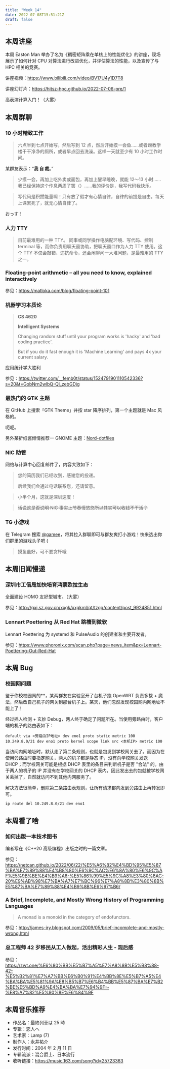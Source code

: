 ```yaml
---
title: "Week 14"
date: 2022-07-08T15:51:21Z
draft: false
---
```


## 本周讲座

本周 Easton Man 举办了名为《稠密矩阵乘在单核上的性能优化》的讲座，现场展示了如何针对 CPU 对算法进行改进优化，并评估算法的性能，以及宣传了与 HPC 相关的竞赛。

讲座视频：<https://www.bilibili.com/video/BV17U4y1D7T8>

讲座幻灯片：<https://hitsz-hpc.github.io/2022-07-06-pre/1>

高表演计算入门！（大雾）

<!--more-->

## 本周群聊

### 10 小时精致工作

> 六点半到七点开始写，然后写到 12 点，然后开始摸一会鱼……或者蹭教学楼干干净净的厕所，或者早点回去洗澡。这样一天就至少有 10 小时工作时间。

某群友表示：“**我 自 裁**。”

> 少摸一会，再加上吃外卖或面包，再加上醒早睡晚，就能 12～13 小时……我已经保持这个作息两周了罢（）……我的评价是，我写代码我快乐。

> 写代码是积攒能量啊！只有放了假才有心情自律，自律的前提是自由。每天上课累死了，就无心情自律了。

おっす！

### 人力 TTY

> 目前最难用的一种 TTY。
> 同事或同学操作电脑配环境、写代码、控制 terminal 等，而你负责用聊天窗协助，把聊天窗口作为人力 TTY 使用。这个 TTY 不仅会敲错、违抗命令，还会闲聊问一大堆问题，是最难用的 TTY 之一。

### Floating-point arithmetic – all you need to know, explained interactively

参见：<https://matloka.com/blog/floating-point-101>

### 机器学习本质论

> **CS 4620**
> 
> **Intelligent Systems**
> 
> Changing random stuff until your program works is 'hacky' and 'bad coding practice'.
> 
> But if you do it fast enough it is 'Machine Learning' and pays 4x your current salary.

应用统计学大胜利

参见：<https://twitter.com/__femb0t/status/1524791901110542336?s=20&t=GobNrn2wlbQ-Ql_zebGDjg>

### 最热门的 GTK 主题

在 GitHub 上搜索「GTK Theme」并按 star 降序排列，第一个主题就是 Mac 风格的。

呃呃。

另外某折纸酱倾情推荐一 GNOME 主题：[Nord-dotfiles](https://github.com/botsunny/nord_dotfiles)

### NIC 助管

网络与计算中心回复邮件了，内容大致如下：

> 您的简历我们已经收到，感谢您的投递。
> 
> 后续我们会通过电话联系您，还请留意。

> 小半个月，这就是深圳速度！

> ~~话说这是否说明 NIC 事实上节奏慢悠悠所以其实可以收钱不干活？~~

### TG 小游戏

在 Telegram 搜索 [@gamee](https://t.me/gamee)，将其拉入群聊即可与群友爽打小游戏！快来选出你们群里的游戏头子吧 (

> 摸鱼虽好，可不要贪杯哦

## 本周旧闻慢递

### 深圳市工信局加快培育鸿蒙欧拉生态

全面建设 HOMO 友好型城市。（大雾）

参见：<http://gxj.sz.gov.cn/xxgk/xxgkml/qt/tzgg/content/post_9924851.html>

### Lennart Poettering 从 Red Hat 跳槽到微软

Lennart Poettering 为 systemd 和 PulseAudio 的创建者和主要开发者。

参见：<https://www.phoronix.com/scan.php?page=news_item&px=Lennart-Poettering-Out-Red-Hat>

## 本周 Bug

### 校园网问题

鉴于你校校园网的**，某两群友在实验室开了台机子跑 OpenWRT 负责多拨 + 魔法，然后改自己机子的网关到那台机子上。某天，他们忽然发现校园网内网地址不能上了！

经过摇人检测 + 玄妙 Debug，两人终于确定了问题所在。当使用旁路由时，客户端的机子的路由表如下：

```
default via <旁路由IP地址> dev eno1 proto static metric 100 
10.249.8.0/21 dev eno1 proto kernel scope link src <本机IP> metric 100 
```

当访问内网地址时，默认走了第二条规则，也就是包发到学校网关去了。而因为在使用旁路由时要指定网关，两人的机子都是静态 IP，没有向学校网关发送 DHCP；而学校网关可能是根据 DHCP 表里的条目来判断机子是否 "合法" 的。由于两人的机子的 IP 并没有在学校网关的 DHCP 表内，因此发出去的包就被学校网关丢掉了，自然就访问不到其他内网服务了。

解决方法很简单，删除第二条路由表规则，让所有请求都向发到旁路由上再转发即可。

```
ip route del 10.249.8.0/21 dev eno1
```

## 本周看了啥

### 如何出版一本技术图书

编者写在《C++20 高级编程》出版之时的一篇文章。

参见：<https://netcan.github.io/2022/06/22/%E5%A6%82%E4%BD%95%E5%87%BA%E7%89%88%E4%B8%80%E6%9C%AC%E6%8A%80%E6%9C%AF%E5%9B%BE%E4%B9%A6-%E5%86%99%E5%9C%A8%E3%80%8AC-20%E9%AB%98%E7%BA%A7%E7%BC%96%E7%A8%8B%E3%80%8B%E5%87%BA%E7%89%88%E4%B9%8B%E6%97%B6/>

### A Brief, Incomplete, and Mostly Wrong History of Programming Languages

> A monad is a monoid in the category of endofunctors.

参见：<http://james-iry.blogspot.com/2009/05/brief-incomplete-and-mostly-wrong.html>

### 总工程师 42 岁移民从工人做起，活出精彩人生 - 观后感

参见：<https://zwt.one/%E6%80%BB%E5%B7%A5%E7%A8%8B%E5%B8%88-42-%E5%B2%81%E7%A7%BB%E6%B0%91%E4%BB%8E%E5%B7%A5%E4%BA%BA%E5%81%9A%E8%B5%B7%E6%B4%BB%E5%87%BA%E7%B2%BE%E5%BD%A9%E4%BA%BA%E7%94%9F--%E8%A7%82%E5%90%8E%E6%84%9F>

## 本周音乐推荐

- 作品名：最終列車は 25 時
- 专辑：恋人へ
- 艺术家：Lamp (7)
- 制作人：永井祐介
- 发行时间：2004 年 2 月 11 日
- 专辑流派：混合爵士、日本流行
- 收听链接：<https://music.163.com/song?id=25723363>